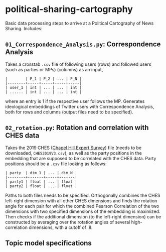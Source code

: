 # political-sharing-cartography
Basic data processing steps to arrive at a Political Cartography of News Sharing. Includes:
## `01_Correspondence_Analysis.py`: Correspondence Analysis
Takes a crosstab `.csv` file of following users (rows) and followed users (such as parties or MPs) (columns) as an input, 
```
|        | P_1 | P_2 | ... | P_N |
|--------+-----+-----+-----+-----|
| user_1 | int | ... | ... | int |
| ...... | int | ... | ... | int |
```
where an entry is 1 if the respective user follows the MP. Generates ideological embeddings of Twitter users with Correspondence Analysis, both for rows and columns (output files need to be specified). 
## `02_rotation.py`: Rotation and correlation with CHES data
Takes the 2019 CHES ([Chapel Hill Expert Survey](https://www.chesdata.eu/ches-europe)) file (needs to be downloaded, `CHES2019V3.csv`), as well as the party positions in the embedding that are supposed to be correlated with the CHES data. 
Party positions should be a `.csv` file looking as follows:
```
| party  | dim_1 | ... | dim_N |
|--------+-------+-----+-------|
| party1 | float | ... | float |
| party2 | float | ... | float |
```
Paths to both files needs to be specified. Orthogonally combines the CHES left-right dimension with all other CHES dimensions and finds the rotation angle for each pair for which the combined Pearson Correlation of the two dimensions with two specified dimensions of the embedding is maximized. Then checks if the additional dimension (to the left-right dimension) can be constructed by averaging over the rotation angles of several high-correlation dimensions, with a cutoff of .8.

## Topic model specifications
